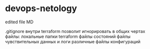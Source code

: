 # devops-netology
edited file MD

.gitignore внутри terraform позволит игнорировать в общих чертах файлы:
локальные папки terraform
файлы состояний
файлы чувствительных данных и логи
различные файлы конфигураций